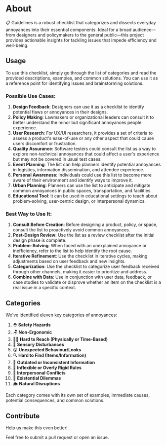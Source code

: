 # About

📋 Guidelines is a robust checklist that categorizes and dissects everyday annoyances into their essential components. Ideal for a broad audience—from designers and policymakers to the general public—this project provides actionable insights for tackling issues that impede efficiency and well-being.

## Usage

To use this checklist, simply go through the list of categories and read the provided descriptions, examples, and common solutions. You can use it as a reference point for identifying issues and brainstorming solutions.

### Possible Use Cases:

1. **Design Feedback**: Designers can use it as a checklist to identify potential flaws or annoyances in their designs.
2. **Policy Making**: Lawmakers or organizational leaders can consult it to better understand the minor but significant annoyances people experience.
3. **User Research**: For UX/UI researchers, it provides a set of criteria to assess a product's ease-of-use or any other aspect that could cause users discomfort or frustration.
4. **Quality Assurance**: Software testers could consult the list as a way to explore non-technical annoyances that could affect a user's experience but may not be covered in usual test cases.
5. **Event Planning**: The list can help planners identify potential annoyances in logistics, information dissemination, and attendee experience.
6. **Personal Awareness**: Individuals could use this list to become more aware of their environment and identify ways to improve it.
7. **Urban Planning**: Planners can use the list to anticipate and mitigate common annoyances in public spaces, transportation, and facilities.
8. **Educational Tool**: It can be used in educational settings to teach about problem-solving, user-centric design, or interpersonal dynamics.

### Best Way to Use It:

1. **Consult Before Creation**: Before designing a product, policy, or space, consult the list to proactively avoid common annoyances.
2. **Post-Design Review**: Use the list as a review checklist after the initial design phase is complete.
4. **Problem-Solving**: When faced with an unexplained annoyance or inefficiency, refer to the list to help identify the root cause.
5. **Iterative Refinement**: Use the checklist in iterative cycles, making adjustments based on user feedback and new insights.
6. **Categorization**: Use the checklist to categorize user feedback received through other channels, making it easier to prioritize and address.
7. **Combine with Data**: Use in conjunction with user data, feedback, or case studies to validate or disprove whether an item on the checklist is a real issue in a specific context.

## Categories

We've identified eleven key categories of annoyances:

1. ⛑️ **Safety Hazards**
2. 🪑 **Non-Ergonomic**
3. 🏃‍♀️ **Hard to Reach (Physically or Time-Based)**
4. 📣 **Sensory Disturbances**
5. 😲 **Unexpected Behaviour/Looks**
6. 🔍 **Hard to Find (Items/Information)**
7. 📅 **Outdated or Inconsistent Information**
8. 📜 **Inflexible or Overly Rigid Rules**
9. 👫 **Interpersonal Conflicts**
10. 💭 **Existential Dilemmas**
11. 🌦️ **Natural Disruptions**


Each category comes with its own set of examples, immediate causes, potential consequences, and common solutions.

## Contribute

Help us make this even better!

Feel free to submit a pull request or open an issue.
